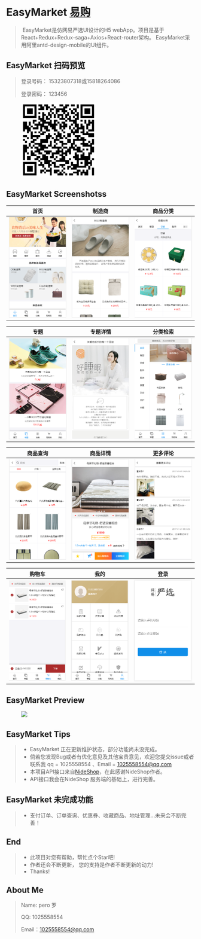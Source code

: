 # EasyMarket [易购](https://github.com/Peroluo/easyMarketApp) 

> ​	EasyMarket是仿网易严选UI设计的H5 webApp。项目是基于React+Redux+Redux-saga+Axios+React-router架构。
> ​	EasyMarket采用阿里antd-design-mobile的UI组件。

## EasyMarket  扫码预览

> 登录号码： 15323807318或15818264086
>
> 登录密码： 123456

<figure >
<img src="./imgs/qrCode.png" width="200"/>
</figure >


## EasyMarket Screenshotss

|         首页         |        制造商         |         商品分类         |
| :------------------: | :-------------------: | :----------------------: |
| ![](./imgs/home.png) | ![](./imgs/brand.png) | ![](./imgs/category.png) |

|         专题          |          专题详情           |            分类检索            |
| :-------------------: | :-------------------------: | :----------------------------: |
| ![](./imgs/topic.png) | ![](./imgs/topicDetail.png) | ![](./imgs/categorySearch.png) |

|          商品查询           |          商品详情           |        更多评论         |
| :-------------------------: | :-------------------------: | :---------------------: |
| ![](./imgs/goodsSearch.png) | ![](./imgs/goodsDetail.png) | ![](./imgs/comment.png) |

|        购物车        |         我的         |         登录          |
| :------------------: | :------------------: | :-------------------: |
| ![](./imgs/cart.png) | ![](./imgs/mine.png) | ![](./imgs/login.png) |

## EasyMarket Preview

<figure class="third">
    <img src="./imgs/EasyMarket.gif" width="320"/>
</figure>

## EasyMarket Tips

>* EasyMarket 正在更新维护状态，部分功能尚未没完成。
>* 倘若您发现Bug或者有优化意见及其他宝贵意见，欢迎您提交issue或者联系我 qq = 1025558554 、Email = 1025558554@qq.com
>* 本项目API接口来自[NideShop](https://github.com/tumobi/nideshop-mini-program/)，在此感谢NideShop作者。
>* API接口我会在NideShop 服务端的基础上，进行完善。

## EasyMarket 未完成功能

> * 支付订单、订单查询、优惠券、收藏商品、地址管理...未来会不断完善！

##  End

> * 此项目对您有帮助，帮忙点个Star吧!
> * 作者还会不断更新， 您的支持是作者不断更新的动力!
> * Thanks!

## About Me

> Name: pero 罗
>
> QQ: 1025558554
>
> Email：1025558554@qq.com
